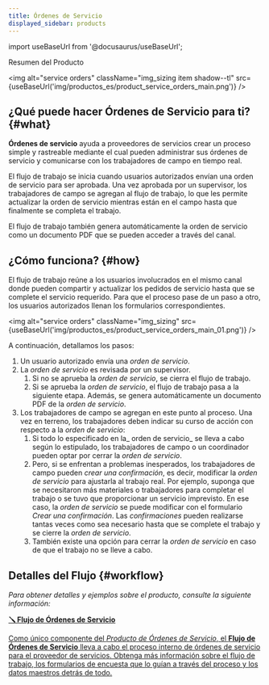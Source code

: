 ```yaml
---
title: Órdenes de Servicio
displayed_sidebar: products
---
```


import useBaseUrl from '@docusaurus/useBaseUrl'; 

<span className="hero__title">Resumen del Producto</span>
<br/>

<img alt="service orders" className="img_sizing item shadow--tl" src={useBaseUrl('img/productos_es/product_service_orders_main.png')} />
<br/>

## ¿Qué puede hacer Órdenes de Servicio para ti? {#what}
**Órdenes de servicio** ayuda a proveedores de servicios crear un proceso simple y rastreable mediante el cual pueden administrar sus órdenes de servicio y comunicarse con los trabajadores de campo en tiempo real.

El flujo de trabajo se inicia cuando usuarios autorizados envían una orden de servicio para ser aprobada. Una vez aprobada por un supervisor, los trabajadores de campo se agregan al flujo de trabajo, lo que les permite actualizar la orden de servicio mientras están en el campo hasta que finalmente se completa el trabajo.

El flujo de trabajo también genera automáticamente la orden de servicio como un documento PDF que se pueden acceder a través del canal.

## ¿Cómo funciona? {#how}
El flujo de trabajo reúne a los usuarios involucrados en el mismo canal donde pueden compartir y actualizar los pedidos de servicio hasta que se complete el servicio requerido. Para que el proceso pase de un paso a otro, los usuarios autorizados llenan los formularios correspondientes.

<img alt="service orders" className="img_sizing" src={useBaseUrl('img/productos_es/product_service_orders_main_01.png')} />
<br/>

A continuación, detallamos los pasos:
1. Un usuario autorizado envía una _orden de servicio_.
2. La _orden de servicio_ es revisada por un supervisor.
    1. Si no se aprueba la _orden de servicio_, se cierra el flujo de trabajo.
    2. Si se aprueba la _orden de servicio_, el flujo de trabajo pasa a la siguiente etapa. Además, se genera automáticamente un documento PDF de la _orden de servicio_.
3. Los trabajadores de campo se agregan en este punto al proceso. Una vez en terreno, los trabajadores deben indicar su curso de acción con respecto a la _orden de servicio_:
    1. Si todo lo especificado en la_ orden de servicio_ se lleva a cabo según lo estipulado, los trabajadores de campo o un coordinador pueden optar por cerrar la _orden de servicio_.
    2. Pero, si se enfrentan a problemas inesperados, los trabajadores de campo pueden _crear una confirmación_, es decir, modificar la _orden de servicio_ para ajustarla al trabajo real. Por ejemplo, suponga que se necesitaron más materiales o trabajadores para completar el trabajo o se tuvo que proporcionar un servicio imprevisto. En ese caso, la _orden de servicio_ se puede modificar con el formulario _Crear una confirmación_. Las _confirmaciones_ pueden realizarse tantas veces como sea necesario hasta que se complete el trabajo y se cierre la _orden de servicio_.
    3. También existe una opción para cerrar la _orden de servicio_ en caso de que el trabajo no se lleve a cabo.

## Detalles del Flujo {#workflow}
_Para obtener detalles y ejemplos sobre el producto, consulte la siguiente información:_

<div className="container">
<div className="row">

<div className="col col--12 margin-bottom--lg">
<a className="card2 padding--lg cardContainer_qNfC" href="/docs/products/service_orders/workflow_overview">

<span className="hero__subtitle"><b>🪛 Flujo de Órdenes de Servicio</b></span> 

Como único componente del _Producto de Órdenes de Servicio_, el **Flujo de Órdenes de Servicio** lleva a cabo el proceso interno de órdenes de servicio para el proveedor de servicios. Obtenga más información sobre el flujo de trabajo, los formularios de encuesta que lo guían a través del proceso y los datos maestros detrás de todo.

</a>
</div>
</div>
</div>
<br/>

